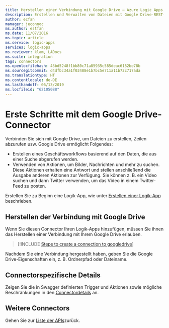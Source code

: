 ```yaml
---
title: Herstellen einer Verbindung mit Google Drive – Azure Logic Apps | Microsoft-Dokumentation
description: Erstellen und Verwalten von Dateien mit Google Drive-REST-APIs und Azure Logic Apps
author: ecfan
manager: jeconnoc
ms.author: estfan
ms.date: 11/07/2016
ms.topic: article
ms.service: logic-apps
services: logic-apps
ms.reviewer: klam, LADocs
ms.suite: integration
tags: connectors
ms.openlocfilehash: 43bd5248f1bb80c71a85935c585deac6152be78b
ms.sourcegitcommit: d4dfbc34a1f03488e1b7bc5e711a11b72c717ada
ms.translationtype: HT
ms.contentlocale: de-DE
ms.lasthandoff: 06/13/2019
ms.locfileid: "62105088"
---
```

# <a name="get-started-with-the-google-drive-connector"></a>Erste Schritte mit dem Google Drive-Connector
Verbinden Sie sich mit Google Drive, um Dateien zu erstellen, Zeilen abzurufen usw. Google Drive ermöglicht Folgendes: 

* Erstellen eines Geschäftsworkflows basierend auf den Daten, die aus einer Suche abgerufen werden. 
* Verwenden von Aktionen, um Bilder, Nachrichten und mehr zu suchen. Diese Aktionen erhalten eine Antwort und stellen anschließend die Ausgabe anderen Aktionen zur Verfügung. Sie können z. B. ein Video suchen und dann Twitter verwenden, um das Video in einem Twitter-Feed zu posten.

Erstellen Sie zu Beginn eine Logik-App, wie unter [Erstellen einer Logik-App](../logic-apps/quickstart-create-first-logic-app-workflow.md) beschrieben.

## <a name="create-the-connection-to-google-drive"></a>Herstellen der Verbindung mit Google Drive
Wenn Sie diesen Connector Ihren Logik-Apps hinzufügen, müssen Sie ihnen das Herstellen einer Verbindung mit Ihrem Google Drive erlauben.

> [!INCLUDE [Steps to create a connection to googledrive](../../includes/connectors-create-api-googledrive.md)]
> 
> 

Nachdem Sie eine Verbindung hergestellt haben, geben Sie die Google Drive-Eigenschaften ein, z. B. Ordnerpfad oder Dateiname. 

## <a name="connector-specific-details"></a>Connectorspezifische Details

Zeigen Sie die in Swagger definierten Trigger und Aktionen sowie mögliche Beschränkungen in den [Connectordetails](/connectors/googledrive/) an.

## <a name="more-connectors"></a>Weitere Connectors
Gehen Sie zur [Liste der APIs](apis-list.md)zurück.
